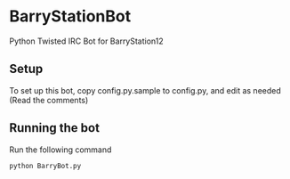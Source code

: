 BarryStationBot
===============

Python Twisted IRC Bot for BarryStation12

## Setup

To set up this bot, copy config.py.sample to config.py, and edit as needed (Read the comments)

## Running the bot

Run the following command

```Python
python BarryBot.py
```

